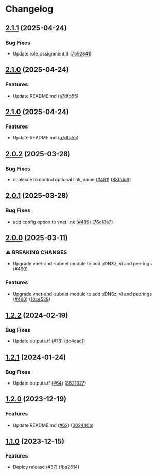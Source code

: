 # Changelog

## [2.1.1](https://github.com/prefapp/tfm/compare/azure-vnet-subnet-v2.1.0...azure-vnet-subnet-v2.1.1) (2025-04-24)


### Bug Fixes

* Update role_assignment.tf ([7592841](https://github.com/prefapp/tfm/commit/75928419415d74de12d2d38a602df7aa703c860e))

## [2.1.0](https://github.com/prefapp/tfm/compare/azure-vnet-subnet-v2.0.2...azure-vnet-subnet-v2.1.0) (2025-04-24)


### Features

* Update README.md ([a7dfb55](https://github.com/prefapp/tfm/commit/a7dfb55b83447cf3ef08d168ab756e791f322e7a))

## [2.1.0](https://github.com/prefapp/tfm/compare/azure-vnet-subnet-v2.0.2...azure-vnet-subnet-v2.1.0) (2025-04-24)


### Features

* Update README.md ([a7dfb55](https://github.com/prefapp/tfm/commit/a7dfb55b83447cf3ef08d168ab756e791f322e7a))

## [2.0.2](https://github.com/prefapp/tfm/compare/azure-vnet-subnet-v2.0.1...azure-vnet-subnet-v2.0.2) (2025-03-28)


### Bug Fixes

* coalesce to control optional link_name ([#491](https://github.com/prefapp/tfm/issues/491)) ([88ffdd9](https://github.com/prefapp/tfm/commit/88ffdd9cac9cc4d10604c1e2790cf3ad173408f3))

## [2.0.1](https://github.com/prefapp/tfm/compare/azure-vnet-subnet-v2.0.0...azure-vnet-subnet-v2.0.1) (2025-03-28)


### Bug Fixes

* add config option to vnet link ([#489](https://github.com/prefapp/tfm/issues/489)) ([76e18a7](https://github.com/prefapp/tfm/commit/76e18a7292c8bc80abce9cdb709f319cf4df982e))

## [2.0.0](https://github.com/prefapp/tfm/compare/azure-vnet-subnet-v1.2.2...azure-vnet-subnet-v2.0.0) (2025-03-11)


### ⚠ BREAKING CHANGES

* Upgrade vnet-and-subnet module to add pDNSz, vl and peerings ([#460](https://github.com/prefapp/tfm/issues/460))

### Features

* Upgrade vnet-and-subnet module to add pDNSz, vl and peerings ([#460](https://github.com/prefapp/tfm/issues/460)) ([10ce529](https://github.com/prefapp/tfm/commit/10ce529bfcf005100dcb045c7f1a3ba65a08fbb4))

## [1.2.2](https://github.com/prefapp/tfm/compare/azure-vnet-subnet-v1.2.1...azure-vnet-subnet-v1.2.2) (2024-02-19)


### Bug Fixes

* Update outputs.tf ([#78](https://github.com/prefapp/tfm/issues/78)) ([dc4cae1](https://github.com/prefapp/tfm/commit/dc4cae122b2a12f808a61bc7f65bdbf9f1ecde68))

## [1.2.1](https://github.com/prefapp/tfm/compare/azure-vnet-subnet-v1.2.0...azure-vnet-subnet-v1.2.1) (2024-01-24)


### Bug Fixes

* Update outputs.tf ([#64](https://github.com/prefapp/tfm/issues/64)) ([8621627](https://github.com/prefapp/tfm/commit/86216278f10f939f3c0dc1f138b521c7eebf06e9))

## [1.2.0](https://github.com/prefapp/tfm/compare/azure-vnet-subnet-v1.1.0...azure-vnet-subnet-v1.2.0) (2023-12-19)


### Features

* Update README.md ([#62](https://github.com/prefapp/tfm/issues/62)) ([302440a](https://github.com/prefapp/tfm/commit/302440a79ea0e4883b6583e3540deac7bac6c307))

## [1.1.0](https://github.com/prefapp/tfm/compare/azure-vnet-subnet-v1.0.0...azure-vnet-subnet-v1.1.0) (2023-12-15)


### Features

* Deploy release ([#37](https://github.com/prefapp/tfm/issues/37)) ([fba2614](https://github.com/prefapp/tfm/commit/fba2614fb284cf9d960be53c7c123ceaf08cecfa))
